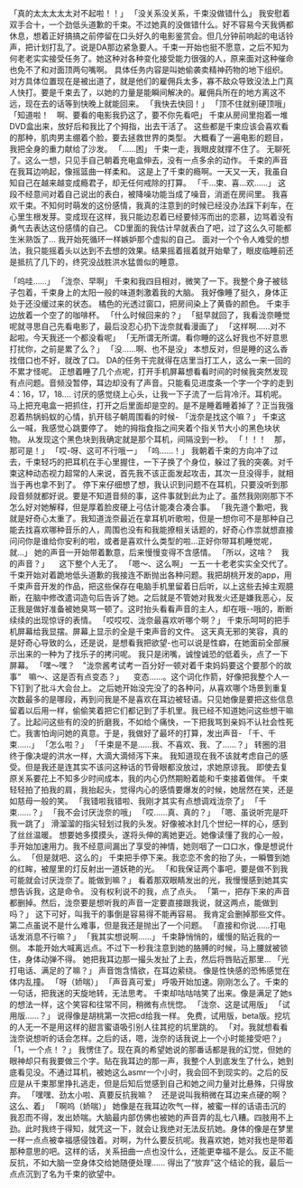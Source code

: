 「真的太太太太太对不起啦！！」
「没关系没关系，千束没做错什么」
我安慰着双手合十，一个劲低头道歉的千束。不过她真的没做错什么。好不容易今天我俩都休息，想着正好搞搞之前停留在口头好久的电影鉴赏会。但几分钟前响起的电话铃声，把计划打乱了。说是DA那边紧急要人。千束一开始也挺不愿意，之后不知为何老老实实接受任务了。她这种对各种变化接受能力很强的人，原来面对这种催命也免不了和对面顶两句嘴啊。
具体任务内容是叫她偷袭卖精神药物的地下组织。对方具体位置现在是被出道了，就是他们的雇佣兵太多，寡不敌众导致没法上门真人快打。要是千束去了，以她的力量是能瞬间解决的。雇佣兵所在的地方离这不远，现在去的话等到快晚上就能回来。
「我快去快回！」
「顶不住就别硬顶哦」
「知道啦！　啊、要看的电影我扔这了，要不你先看吧」
千束从房间里抱着一堆DVD盒出来，放好后和我比了个拇指，出去干活了。
这些都是千束应该会喜欢看的那种，肌肉男主绷着个脸，要去拯救世界的类型。
大概看了一遍电影的题目，我把全身的重力献给了沙发。
「……困」
千束一走，我眼皮就撑不住了。
无聊死了。这么一想，只见手自己朝着充电盒伸去，没有一点多余的动作。
千束的声音在我耳边响起，像摇篮曲一样柔和。
这是上了千束的瘾啊。一天又一天，我虽自知自己在越来越变成瘾君子，却无任何戒除的打算。
「千...束、喜...欢……」
这段不经意间对着自己说出的表白，被降噪功能当成了噪音，消逝在房间里。
我喜欢千束。不知何时萌发的这份感情，我真的注意到的时候已经没办法踩下刹车，在心里生根发芽。变成现在这样，我只能边忍着已经要倾泻而出的恋慕，边骂着没有勇气去表达这份感情的自己。
CD里面的我估计早就表白了吧，过了这么久可能都生米熟饭了...
我开始死循环一样嫉妒那个虚拟的自己。
面对一个个令人难受的想法，我只能摇着头以达到不去想的效果。结果摇着摇着就开始晕了，眼皮临睡前还是抵抗了几下的，终究没战胜洪水猛兽似的睡意。



「呜哇……」
「泷奈、早啊」
千束和我四目相对，微笑了一下。我整个身子被毯子包着，千束身上的太阳一般的味道刺激着我的大脑。
我好像睡了挺久，身体正处于还没缓过来的状态。
橘色的光透过窗口，把房间染上了黄昏的颜色。
千束手边放着一个空了的咖啡杯。
「什么时候回来的？」
「挺早就回了，我看泷奈睡觉呢就寻思自己先看电影了，最后没忍心扔下泷奈就看漫画了」
「这样啊……对不起啦。今天我还一个都没看呢」
「无所谓无所谓。看你睡的这么好我也不好意思打扰你，之前是累了么？」
「没……啊、也不是没」
本想反对，但是睡的这么香找借口也不好，就改了口。
DA的任务干完就得在店里当打工人，这么一来一回的不累才怪呢。
正想着睡了几个点呢，打开手机屏幕想看看时间的时候我突然发现有点问题。音频没暂停，耳边却没有了声音。只能看见进度条一个字一个字的走到4：16，17，18....
讨厌的感觉绕上心头，让我一下子流了一后背冷汗。耳机呢。马上把充电盒一把抓住，打开之后里面却是空的。是不是睡着睡着掉了？正当我强忍着热锅蚂蚁的心情，扒开毯子朝周围看的时候-
「泷奈是找这个嘛？」
千束这么一喊，我感觉心跳要停了。
她的拇指食指之间夹着个指关节大小的黑色块状物。
从发现这个黑色块到我确定就是那个耳机，间隔没到一秒。
「！！！　那，那可是！」
「哎-呀、这可不行哦ー」
「呜……！」
我朝着千束的方向冲了过去，千束轻巧的把耳机在手心里握住，一下子换了个身位，躲过了我的突袭。对千束这种动态视力超常的人来说，首先我不该正面发起攻击，其次一旦没得手，就相当于再也拿不到了。
停下来仔细想了想，我认识到问题不在耳机，只要没听到那段音频就都好说。要是不知道音频的事，这件事就到此为止了。虽然我刚刚那下不怎么好对她解释，但是厚着脸皮硬上弓估计能凑合凑合事。
「我先道个歉吧，我就是好奇心太重了。我知道泷奈最近在拿耳机听歌啦，但是一想你可不是那种自己能去找喜欢哪种音乐的人，周围也没有和我能撩相关话题的，好奇心作祟就想直接问问你是谁给你安利的啦，或者是喜欢什么类型的啦...正好你带耳机睡觉呢，就...」
她的声音一开始带着歉意，后来慢慢变得不含感情。
「所以，这啥？　我的声音？」
　这下整个人无了。
「嗯～、这么啊」
一五一十老老实实全交代了。千束开始对着跪地低头道歉的我接连不断抛出各种问题。我把胡桃开发的app，用千束声音开发的作品，把这些保存在电脑手机里留着日后听，以上这些去掉主观臆断，在脑中修改遣词造句后告诉了她。之后就是不管她对我发火还是嫌我恶心，反正我是做好准备被她臭骂一顿了。这时抬头看看声音的主人，却在哦--哦的，断断续续的出现惊讶的表情。
「哎哎哎、泷奈最喜欢听哪个啊？」
千束乐呵呵的把手机屏幕给我显摆。屏幕上显示的全是千束声音的文件。
这天真无邪的笑容，真的是好奇心导致的么，还是说，是想看我把欲望-也可以说是性癖，在她面前全部展示出来的一种为了找乐子的拷问呢。
我只是闭嘴，诚惶诚恐的低着头，点了一下屏幕。
「嘿～嘿？　"泷奈酱考试考一百分好一顿对着千束妈妈要这个要那个的故事“　嘛～、这是否有点变态？」
　变态……。这个词化作箭，好像把我整个人一下钉到了批斗大会台上。
之后她开始没完没了的各种问，从喜欢哪个场景到重复次数最多的是哪段，再到问我是不是喜欢在耳边被轻语。只见她像是要把这些信息留着以后用一样，偷偷笑着把它们都记到了手机里。我已经不知道她问这些想干嘛了。比起问这些有的没的折磨我，不如给个痛快，一下把我骂到亲妈不认社会性死亡。我害怕询问她的真意。于是，我做好了最坏的打算，发出声音-
「千、千束……」
「怎么啦？」
「千束是不是……我、不喜欢、我、了……？」
转圈的泪终于像决堤的洪水一样，大滴大滴倾泻下来。
我知道现在我不该就考虑自己的感受。但是我还是连其实不该问这种话的节骨眼都没放过，求她原谅我。
即使去复原关系要花上不知多少时间成本，我的内心仍然期盼着能和千束接着做伴。
千束轻轻拍了拍我的肩，我抬起头，觉得内心的感情要爆发的时候，她居然在笑，还是如慈母一般的笑。
「我错啦我错啦、我刚才其实有点想调戏泷奈了」
「千束……？」
「我不会讨厌泷奈的哦」
「哎……真、真的？」
「嗯、虽说听完是吓我一跳了」
滑溜溜的指尖轻划过我的头发。好像被冰封几个世纪一样的心，感到了丝丝温暖。
想要她多摸摸头，遂将头伸的离她更近。她像读懂了我的心一般，手开始加速用力。我不经意间漏出了享受的神情，她则咽了一口口水，像是想说什么。
「但是就吧、这么的」
千束把手停下来。我恋恋不舍的抬了头，一瞬瞥到她的红眸，被屋里的灯反射出一道妖艳的光。
「和我保证两个事吧，要是做不到我可能就会讨厌泷奈了。能做到嘛？」
看着那双眼睛发出的光，我慢慢感到她其实想告诉我，这是命令。
没有权利说不的我，点了点头。
「第一，把存下来的声音都删掉。然后，泷奈要是想听我的声音一定要直接跟我说，就这两点，能做到吗？」
这下可好，叫我干的事倒是容易得不能再容易。
我肯定会删掉那些文件。第二点虽说不是什么难事，但是我还是抛出了一个问题。
「直接和你说……打电话发消息不行嘛？」
「我其实想说啊……」
千束静悄悄的，缓慢的贴近我的一侧。
本能开始大喊离远点。不过下一秒我注意到她的胳膊的时候，马上腰就被锁住，身体动弹不得。
她把我耳边那一撮头发扯了上去，然后将唇贴近那里...
「光打电话、满足的了嘛？」
声音饱含情欲，在耳边萦绕。
像是性快感的恐怖感觉在体内乱撞。
「呀（娇喘）」
「声音真可爱」
呼吸开始加速。刚刚怎么了。千束的一句话，把我迷的天旋地转，无法思考。
千束却咕咕咕笑了出来。像是满足了她s的想法一样，这个笑容和往常不同，稍微有点恍惚。
「泷奈、这是试用版」
「试用版……？」
说得像是胡桃第一次把cd给我一样。
免费，试用版，beta版。挖坑的人无一不是用这样的甜言蜜语吸引别人往其挖的坑里跳的。
「对。我就想看看泷奈说想听的话会怎样。之后的话，嗯，泷奈的话我说上一个小时能接受吧？」
「1，一个点！？」
我愣住了。现在真的希望她说的那番话都是我的幻觉，但她的眼神却只有我要做三个字。贴在我耳边的那一声，我整个人到底发生了什么，她到底看见没。不通过耳机，被她这么asmr一个小时，我会回不到现实的。之后的反应是从千束那里挣扎逃走，但是后知后觉感到自己和她之间力量对比悬殊，只得放弃。
「嘿嘿、劲太小啦、真要反抗我嘛？　还是说叫我稍微在耳边来点硬的啊？　这么、着」
「啊呜（娇喘）」
她像是在我耳边吹气一样，被蜜一样的话语击沉的我忍而不得，发出娇喘。大脑最内部仿佛也被她的声音弄的乱七八糟。四肢用不上劲。此时我终于得知，就凭这一下，就会让我绝对无法反抗她。身体的像是在梦里一样一点点被幸福感侵蚀着。对啊，为什么要反抗呢。我喜欢她，她对我也是带着那种意思的吧。这样的话，关系扭曲一点也没什么，还能更幸福不是么。反正不能反抗，不如大脑一空身体交给她随便处理......
得出了“放弃”这个结论的我，最后一点点沉到了名为千束的欲望中。


